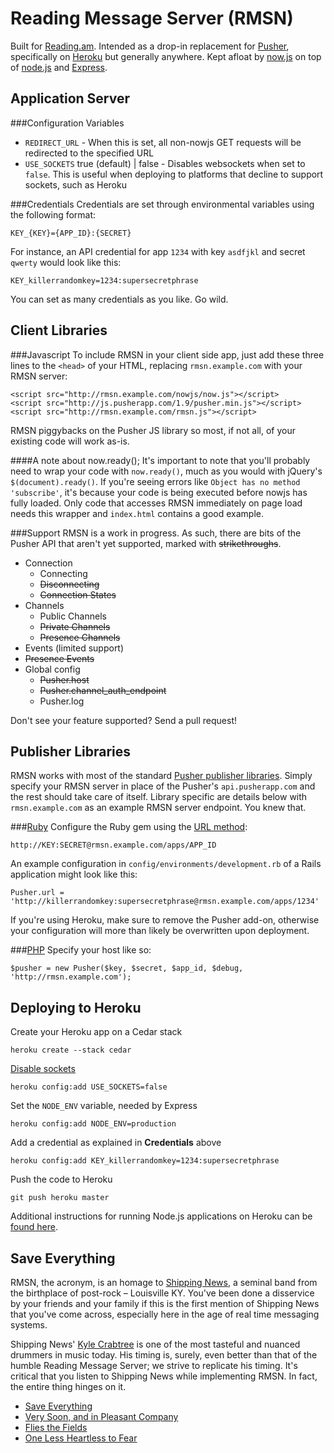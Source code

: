 Reading Message Server (RMSN)
=============================
Built for [Reading.am](http://reading.am).
Intended as a drop-in replacement for [Pusher](http://pusher.com),
specifically on [Heroku](http://www.heroku.com) but generally anywhere.
Kept afloat by [now.js](http://nowjs.com) on top of [node.js](http://nodejs.org)
and [Express](http://expressjs.com).

Application Server
------------------
###Configuration Variables

* `REDIRECT_URL` - When this is set, all non-nowjs GET requests will be
  redirected to the specified URL
* `USE_SOCKETS` true (default) | false - Disables websockets when set to
  `false`. This is useful when deploying to platforms that decline to
  support sockets, such as Heroku

###Credentials
Credentials are set through environmental variables using the following
format:

    KEY_{KEY}={APP_ID}:{SECRET}

For instance, an API credential for app `1234` with key `asdfjkl` and
secret `qwerty` would look like this:

    KEY_killerrandomkey=1234:supersecretphrase

You can set as many credentials as you like. Go wild.

Client Libraries
----------------
###Javascript
To include RMSN in your client side app, just add these three lines to
the `<head>` of your HTML, replacing `rmsn.example.com` with your RMSN server:

    <script src="http://rmsn.example.com/nowjs/now.js"></script>
    <script src="http://js.pusherapp.com/1.9/pusher.min.js"></script>
    <script src="http://rmsn.example.com/rmsn.js"></script>

RMSN piggybacks on the Pusher JS library so most, if not all, of your
existing code will work as-is.

####A note about now.ready();
It's important to note that you'll probably need to wrap your code with
`now.ready()`, much as you would with jQuery's `$(document).ready()`.
If you're seeing errors like `Object has no method 'subscribe'`,
it's because your code is being executed before nowjs has fully loaded.
Only code that accesses RMSN immediately on page load needs this wrapper
and `index.html` contains a good example.

###Support
RMSN is a work in progress. As such, there are bits of the Pusher API
that aren't yet supported, marked with ~~strikethroughs~~.

* Connection
    * Connecting
    * ~~Disconnecting~~
    * ~~Connection States~~
* Channels
    * Public Channels
    * ~~Private Channels~~
    * ~~Presence Channels~~
* Events (limited support)
* ~~Presence Events~~
* Global config
    * ~~Pusher.host~~
    * ~~Pusher.channel_auth_endpoint~~
    * Pusher.log

Don't see your feature supported? Send a pull request!

Publisher Libraries
-------------------
RMSN works with most of the standard [Pusher publisher libraries](http://pusher.com/docs/rest_libraries).
Simply specify your RMSN server in place of the Pusher's `api.pusherapp.com`
and the rest should take care of itself. Library specific are details below
with `rmsn.example.com` as an example RMSN server endpoint. You knew that.

###[Ruby](https://github.com/pusher/pusher-gem)
Configure the Ruby gem using the [URL method](https://github.com/pusher/pusher-gem/blob/master/lib/pusher.rb#L50):

    http://KEY:SECRET@rmsn.example.com/apps/APP_ID

An example configuration in `config/environments/development.rb` of a
Rails application might look like this:

    Pusher.url = 'http://killerrandomkey:supersecretphrase@rmsn.example.com/apps/1234'

If you're using Heroku, make sure to remove the Pusher add-on, otherwise
your configuration will more than likely be overwritten upon deployment.

###[PHP](https://github.com/squeeks/Pusher-PHP)
Specify your host like so:

    $pusher = new Pusher($key, $secret, $app_id, $debug, 'http://rmsn.example.com');

Deploying to Heroku
-------------------

Create your Heroku app on a Cedar stack

    heroku create --stack cedar

[Disable sockets](https://twitter.com/#!/NowJsTeam/status/115861105032708096)

    heroku config:add USE_SOCKETS=false

Set the `NODE_ENV` variable, needed by Express

    heroku config:add NODE_ENV=production

Add a credential as explained in **Credentials** above

    heroku config:add KEY_killerrandomkey=1234:supersecretphrase

Push the code to Heroku

    git push heroku master

Additional instructions for running Node.js applications on Heroku can
be [found here](http://devcenter.heroku.com/articles/node-js).

Save Everything
---------------
RMSN, the acronym, is an homage to [Shipping News](http://www.shippingnews.org),
a seminal band from the birthplace of post-rock – Louisville KY.
You've been done a disservice by your friends and your family if this is
the first mention of Shipping News that you've come across,
especially here in the age of real time messaging systems.

Shipping News' [Kyle Crabtree](http://history.louisvillehardcore.com/index.php?title=Kyle_Crabtree) is one of the most tasteful and nuanced
drummers in music today. His timing is, surely, even better than that 
of the humble Reading Message Server; we strive to replicate his timing.
It's critical that you listen to Shipping News while implementing RMSN.
In fact, the entire thing hinges on it.

* [Save Everything](http://grooveshark.com/#/album/Save+Everything/649951)
* [Very Soon, and in Pleasant Company](http://grooveshark.com/#/album/Very+Soon+And+In+Pleasant+Company/459292)
* [Flies the Fields](http://grooveshark.com/#/album/Flies+The+Fields/248240)
* [One Less Heartless to Fear](http://shippingnews.bandcamp.com/album/one-less-heartless-to-fear)
